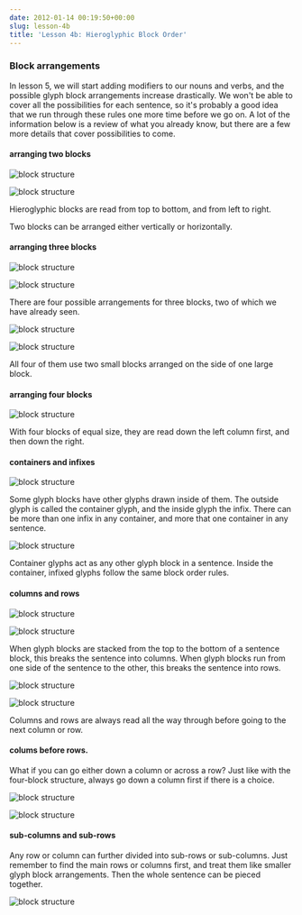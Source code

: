 ```yaml
---
date: 2012-01-14 00:19:50+00:00
slug: lesson-4b
title: 'Lesson 4b: Hieroglyphic Block Order'
---
```


### Block arrangements





In lesson 5, we will start adding modifiers to our nouns and verbs, and the possible glyph block arrangements increase drastically. We won't be able to cover all the possibilities for each sentence, so it's probably a good idea that we run through these rules one more time before we go on. A lot of the information below is a review of what you already know, but there are a few more details that cover possibilities to come.





#### arranging two blocks






    

![block structure](/images/t47_tokipona/t47_kamasona/t47_kaso04b_01.png)









    

![block structure](/images/t47_tokipona/t47_kamasona/t47_kaso04b_02.png)








Hieroglyphic blocks are read from top to bottom, and from left to right.





Two blocks can be arranged either vertically or horizontally.





#### arranging three blocks






    

![block structure](/images/t47_tokipona/t47_kamasona/t47_kaso04b_03.png)









    

![block structure](/images/t47_tokipona/t47_kamasona/t47_kaso04b_06.png)








There are four possible arrangements for three blocks, two of which we have already seen.






    

![block structure](/images/t47_tokipona/t47_kamasona/t47_kaso04b_04.png)









    

![block structure](/images/t47_tokipona/t47_kamasona/t47_kaso04b_05.png)








All four of them use two small blocks arranged on the side of one large block.





#### arranging four blocks






    

![block structure](/images/t47_tokipona/t47_kamasona/t47_kaso04b_07.png)








With four blocks of equal size, they are read down the left column first, and then down the right.





#### containers and infixes






    

![block structure](/images/t47_tokipona/t47_kamasona/t47_kaso04b_08.png)








Some glyph blocks have other glyphs drawn inside of them. The outside glyph is called the container glyph, and the inside glyph the infix. There can be more than one infix in any container, and more that one container in any sentence.






    

![block structure](/images/t47_tokipona/t47_kamasona/t47_kaso04b_09.png)








Container glyphs act as any other glyph block in a sentence. Inside the container, infixed glyphs follow the same block order rules.





#### columns and rows






    

![block structure](/images/t47_tokipona/t47_kamasona/t47_kaso04b_10.png)









    

![block structure](/images/t47_tokipona/t47_kamasona/t47_kaso04b_11.png)








When glyph blocks are stacked from the top to the bottom of a sentence block, this breaks the sentence into columns. When glyph blocks run from one side of the sentence to the other, this breaks the sentence into rows.






    

![block structure](/images/t47_tokipona/t47_kamasona/t47_kaso04b_13.png)









    

![block structure](/images/t47_tokipona/t47_kamasona/t47_kaso04b_12.png)








Columns and rows are always read all the way through before going to the next column or row.





#### colums before rows.





What if you can go either down a column or across a row? Just like with the four-block structure, always go down a column first if there is a choice.






    

![block structure](/images/t47_tokipona/t47_kamasona/t47_kaso04b_15.png)









    

![block structure](/images/t47_tokipona/t47_kamasona/t47_kaso04b_14.png)








#### sub-columns and sub-rows





Any row or column can further divided into sub-rows or sub-columns. Just remember to find the main rows or columns first, and treat them like smaller glyph block arrangements. Then the whole sentence can be pieced together.






    

![block structure](/images/t47_tokipona/t47_kamasona/t47_kaso04b_16.png)








### 





